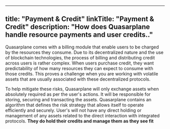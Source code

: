 
---
title: "Payment & Credit"
linkTitle: "Payment & Credit"
description: "How does Quasarplane handle resource payments and user credits.."
---

Quasarplane comes with a billing module that enable users to be charged by the resources they consume.
Due to its decentralized nature and the use of blockchain technologies, the process of billing and distributing credit across users is rather complex.
When users purchase credit, they want predictability of how many resources they can expect to consume with those credits.
This proves a challenge when you are working with volatile assets that are usually associated with these decentralized protocols.

To help mitigate these risks, Quasarplane will only exchange assets when absolutely required as per the user's actions.
It will be responsible for storing, securing and transacting the assets.
Quasarplane contains an algorithm that defines the risk strategy that allows itself to operate efficiently and securely.
User's will not have any direct holding or management of any assets related to the direct interaction with integrated protocols.
**They do hold their credits and manage them as they see fit**